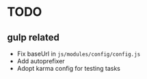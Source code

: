 # TODO

## gulp related

- Fix baseUrl in `js/modules/config/config.js`
- Add autoprefixer
- Adopt karma config for testing tasks
